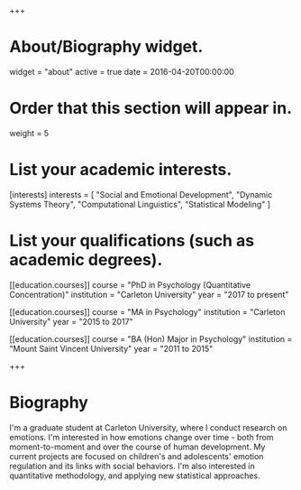 +++
# About/Biography widget.
widget = "about"
active = true
date = 2016-04-20T00:00:00

# Order that this section will appear in.
weight = 5

# List your academic interests.
[interests]
  interests = [
    "Social and Emotional Development",
    "Dynamic Systems Theory",
    "Computational Linguistics",
    "Statistical Modeling"
  ]

# List your qualifications (such as academic degrees).
[[education.courses]]
  course = "PhD in Psychology (Quantitative Concentration)"
  institution = "Carleton University"
  year = "2017 to present"

[[education.courses]]
  course = "MA in Psychology"
  institution = "Carleton University"
  year = "2015 to 2017"

[[education.courses]]
  course = "BA (Hon) Major in Psychology"
  institution = "Mount Saint Vincent University"
  year = "2011 to 2015"
 
+++

# Biography

I'm a graduate student at Carleton University, where I conduct research on emotions. I'm interested in how emotions change over time - both from moment-to-moment and over the course of human development. My current projects are focused on children's and adolescents' emotion regulation and its links with social behaviors. I'm also interested in quantitative methodology, and applying new statistical approaches.
